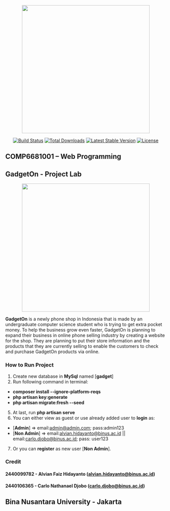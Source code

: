 <p align="center"><a href="https://laravel.com" target="_blank"><img src="https://raw.githubusercontent.com/laravel/art/master/logo-lockup/5%20SVG/2%20CMYK/1%20Full%20Color/laravel-logolockup-cmyk-red.svg" width="400"></a></p>

<p align="center">
<a href="https://travis-ci.org/laravel/framework"><img src="https://travis-ci.org/laravel/framework.svg" alt="Build Status"></a>
<a href="https://packagist.org/packages/laravel/framework"><img src="https://img.shields.io/packagist/dt/laravel/framework" alt="Total Downloads"></a>
<a href="https://packagist.org/packages/laravel/framework"><img src="https://img.shields.io/packagist/v/laravel/framework" alt="Latest Stable Version"></a>
<a href="https://packagist.org/packages/laravel/framework"><img src="https://img.shields.io/packagist/l/laravel/framework" alt="License"></a>
</p>

## COMP6681001 – Web Programming
## GadgetOn - Project Lab

<p align="center"><a><img src="https://i.ibb.co/P609g3k/gadgeton.png" width="400"></a></p>

**GadgetOn** is a newly phone shop in Indonesia that is made by an undergraduate computer science student who is trying to get extra pocket money. To help the business grow even faster, GadgetOn is planning to expand their business in online phone selling industry by creating a website for the shop. They are planning to put their store information and the products that they are currently selling to enable the customers to check and purchase GadgetOn products via online.

### How to Run Project
1. Create new database in **MySql** named [**gadget**]
2. Run following command in terminal:
- **composer install --ignore-platform-reqs**
- **php artisan key:generate**
- **php artisan migrate:fresh --seed**
5. At last, run **php artisan serve**
6. You can either view as guest or use already added user to **login** as:
- [**Admin**] => email:admin@admin.com; pass:admin123
- [**Non Admin**] => email:alvian.hidayanto@binus.ac.id || email:carlo.djobo@binus.ac.id; pass: user123
7. Or you can **register** as new user [**Non Admin**].

### Credit
#### 2440099782 - Alvian Faiz Hidayanto (alvian.hidayanto@binus.ac.id)
#### 2440106365 - Carlo Nathanael Djobo (carlo.djobo@binus.ac.id)
## Bina Nusantara University - Jakarta
